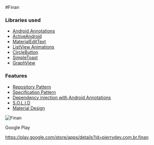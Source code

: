 #Finan

### Libraries used
* [Android Annotations](https://github.com/excilys/androidannotations)
* [ActiveAndroid](https://github.com/pardom/ActiveAndroid)
* [MaterialEditText](https://github.com/rengwuxian/MaterialEditText)
* [ListView Animations](https://github.com/nhaarman/ListViewAnimations)
* [CircleButton](https://github.com/markushi/android-circlebutton)
* [SimpleToast](https://github.com/Pierry/SimpleToast)
* [GraphView](http://www.android-graphview.org/)

### Features
* [Repository Pattern](http://blog.lowendahl.net/data-access/the-repository-pattern-explained-and-implemented/)
* [Specification Pattern](http://martinfowler.com/apsupp/spec.pdf)
* [Dependency injection with Android Annotations](https://github.com/excilys/androidannotations/wiki/Enhance-custom-classes)
* [S.O.L.I.D](http://butunclebob.com/ArticleS.UncleBob.PrinciplesOfOod)
* [Material Design](http://www.google.com/design/spec/material-design/introduction.html)

![Finan](http://pierrydev.com/finan/image.png "Finan")


Google Play

https://play.google.com/store/apps/details?id=pierrydev.com.br.finan
